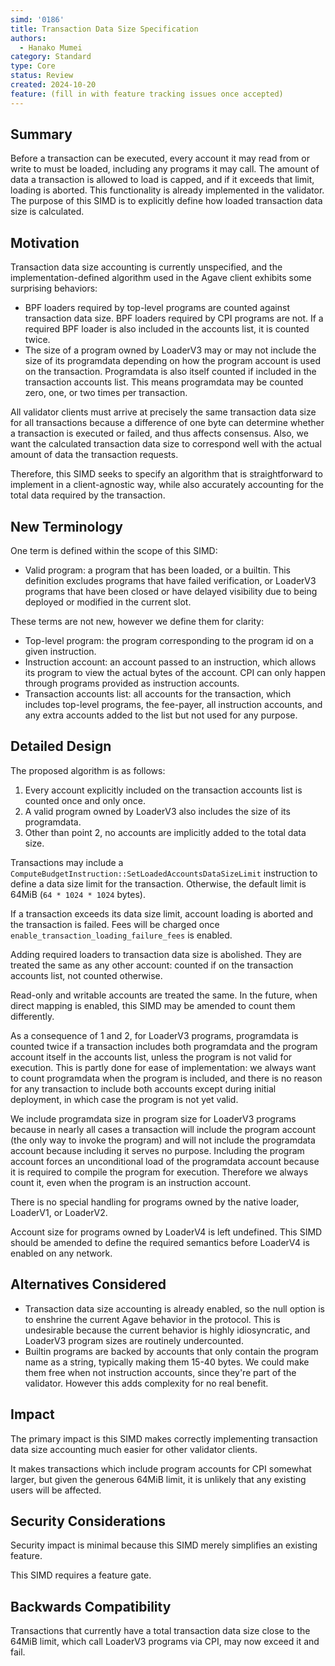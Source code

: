 ```yaml
---
simd: '0186'
title: Transaction Data Size Specification
authors:
  - Hanako Mumei
category: Standard
type: Core
status: Review
created: 2024-10-20
feature: (fill in with feature tracking issues once accepted)
---
```


## Summary

Before a transaction can be executed, every account it may read from or write to
must be loaded, including any programs it may call. The amount of data a
transaction is allowed to load is capped, and if it exceeds that limit, loading
is aborted. This functionality is already implemented in the validator. The
purpose of this SIMD is to explicitly define how loaded transaction data size is
calculated.

## Motivation

Transaction data size accounting is currently unspecified, and the
implementation-defined algorithm used in the Agave client exhibits some
surprising behaviors:

* BPF loaders required by top-level programs are counted against transaction
data size. BPF loaders required by CPI programs are not. If a required BPF
loader is also included in the accounts list, it is counted twice.
* The size of a program owned by LoaderV3 may or may not include the size of its
programdata depending on how the program account is used on the transaction.
Programdata is also itself counted if included in the transaction accounts list.
This means programdata may be counted zero, one, or two times per transaction.

All validator clients must arrive at precisely the same transaction data size
for all transactions because a difference of one byte can determine whether a
transaction is executed or failed, and thus affects consensus. Also, we want the
calculated transaction data size to correspond well with the actual amount of
data the transaction requests.

Therefore, this SIMD seeks to specify an algorithm that is straightforward to
implement in a client-agnostic way, while also accurately accounting for the
total data required by the transaction.

## New Terminology

One term is defined within the scope of this SIMD:

* Valid program: a program that has been loaded, or a builtin. This definition
excludes programs that have failed verification, or LoaderV3 programs that have
been closed or have delayed visibility due to being deployed or modified in the
current slot.

These terms are not new, however we define them for clarity:

* Top-level program: the program corresponding to the program id on a given
instruction.
* Instruction account: an account passed to an instruction, which allows its
program to view the actual bytes of the account. CPI can only happen through
programs provided as instruction accounts.
* Transaction accounts list: all accounts for the transaction, which includes
top-level programs, the fee-payer, all instruction accounts, and any extra
accounts added to the list but not used for any purpose.

## Detailed Design

The proposed algorithm is as follows:

1. Every account explicitly included on the transaction accounts list is counted
once and only once.
2. A valid program owned by LoaderV3 also includes the size of its programdata.
3. Other than point 2, no accounts are implicitly added to the total data size.

Transactions may include a
`ComputeBudgetInstruction::SetLoadedAccountsDataSizeLimit` instruction to define
a data size limit for the transaction. Otherwise, the default limit is 64MiB
(`64 * 1024 * 1024` bytes).

If a transaction exceeds its data size limit, account loading is aborted and the
transaction is failed. Fees will be charged once
`enable_transaction_loading_failure_fees` is enabled.

Adding required loaders to transaction data size is abolished. They are treated
the same as any other account: counted if on the transaction accounts list, not
counted otherwise.

Read-only and writable accounts are treated the same. In the future, when direct
mapping is enabled, this SIMD may be amended to count them differently.

As a consequence of 1 and 2, for LoaderV3 programs, programdata is counted twice
if a transaction includes both programdata and the program account itself in the
accounts list, unless the program is not valid for execution. This is partly
done for ease of implementation: we always want to count programdata when the
program is included, and there is no reason for any transaction to include both
accounts except during initial deployment, in which case the program is not yet
valid.

We include programdata size in program size for LoaderV3 programs because in
nearly all cases a transaction will include the program account (the only way to
invoke the program) and will not include the programdata account because
including it serves no purpose. Including the program account forces an
unconditional load of the programdata account because it is required to compile
the program for execution. Therefore we always count it, even when the program
is an instruction account.

There is no special handling for programs owned by the native loader, LoaderV1,
or LoaderV2.

Account size for programs owned by LoaderV4 is left undefined. This SIMD should
be amended to define the required semantics before LoaderV4 is enabled on any
network.

## Alternatives Considered

* Transaction data size accounting is already enabled, so the null option is to
enshrine the current Agave behavior in the protocol. This is undesirable because
the current behavior is highly idiosyncratic, and LoaderV3 program sizes are
routinely undercounted.
* Builtin programs are backed by accounts that only contain the program name as
a string, typically making them 15-40 bytes. We could make them free when not
instruction accounts, since they're part of the validator. However this
adds complexity for no real benefit.

## Impact

The primary impact is this SIMD makes correctly implementing transaction data
size accounting much easier for other validator clients.

It makes transactions which include program accounts for CPI somewhat larger,
but given the generous 64MiB limit, it is unlikely that any existing users will
be affected.

## Security Considerations

Security impact is minimal because this SIMD merely simplifies an existing
feature.

This SIMD requires a feature gate.

## Backwards Compatibility

Transactions that currently have a total transaction data size close to the
64MiB limit, which call LoaderV3 programs via CPI, may now exceed it and fail.
